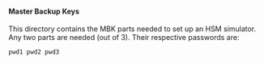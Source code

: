 #### Master Backup Keys

This directory contains the MBK parts needed to set up an HSM simulator. Any two parts are needed (out of 3). Their respective passwords are:

```
pwd1 pwd2 pwd3
```